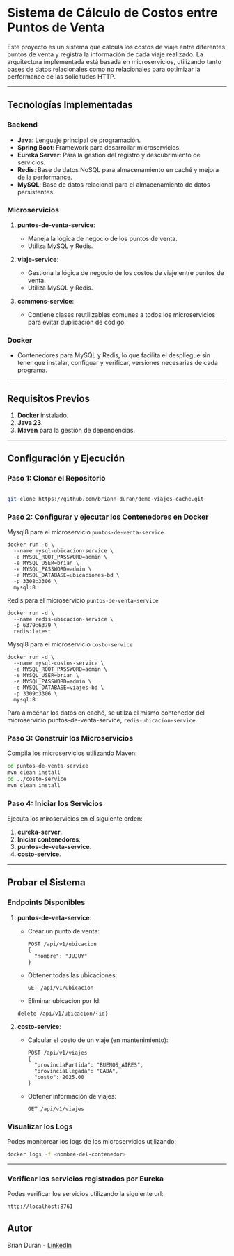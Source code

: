 # Sistema de Cálculo de Costos entre Puntos de Venta

Este proyecto es un sistema que calcula los costos de viaje entre diferentes puntos de venta y registra la información de cada viaje realizado. La arquitectura implementada está basada en microservicios, utilizando tanto bases de datos relacionales como no relacionales para optimizar la performance de las solicitudes HTTP.

---

## Tecnologías Implementadas

### Backend
- **Java**: Lenguaje principal de programación.
- **Spring Boot**: Framework para desarrollar microservicios.
- **Eureka Server**: Para la gestión del registro y descubrimiento de servicios.
- **Redis**: Base de datos NoSQL para almacenamiento en caché y mejora de la performance.
- **MySQL**: Base de datos relacional para el almacenamiento de datos persistentes.

### Microservicios
1. **puntos-de-venta-service**:
   - Maneja la lógica de negocio de los puntos de venta.
   - Utiliza MySQL y Redis.

2. **viaje-service**:
   - Gestiona la lógica de negocio de los costos de viaje entre puntos de venta.
   - Utiliza MySQL y Redis.

3. **commons-service**:
   - Contiene clases reutilizables comunes a todos los microservicios para evitar duplicación de código.

### Docker
- Contenedores para MySQL y Redis, lo que facilita el despliegue sin tener que instalar, configuar y verificar, versiones necesarias de cada programa.

---

## Requisitos Previos

1. **Docker** instalado.
2. **Java 23**.
3. **Maven** para la gestión de dependencias.

---

## Configuración y Ejecución

### Paso 1: Clonar el Repositorio
```bash

git clone https://github.com/briann-duran/demo-viajes-cache.git
```

### Paso 2: Configurar y ejecutar los Contenedores en Docker
Mysql8 para el microservicio `puntos-de-venta-service`

```Mysql
docker run -d \
  --name mysql-ubicacion-service \
  -e MYSQL_ROOT_PASSWORD=admin \
  -e MYSQL_USER=brian \
  -e MYSQL_PASSWORD=admin \
  -e MYSQL_DATABASE=ubicaciones-bd \
  -p 3308:3306 \
  mysql:8

```

Redis para el microservicio `puntos-de-venta-service`

```Redis
docker run -d \
  --name redis-ubicacion-service \
  -p 6379:6379 \
  redis:latest

```

Mysql8 para el microservicio `costo-service`

```Mysql
docker run -d \
  --name mysql-costos-service \
  -e MYSQL_ROOT_PASSWORD=admin \
  -e MYSQL_USER=brian \
  -e MYSQL_PASSWORD=admin \
  -e MYSQL_DATABASE=viajes-bd \
  -p 3309:3306 \
  mysql:8

```
Para almcenar los datos en caché, se utilza el mismo contenedor del microservicio puntos-de-venta-service, `redis-ubicacion-service`.


### Paso 3: Construir los Microservicios
Compila los microservicios utilizando Maven:
```bash
cd puntos-de-venta-service
mvn clean install
cd ../costo-service
mvn clean install
```

### Paso 4: Iniciar los Servicios
Ejecuta los miroservicios en el siguiente orden:

1. **eureka-server**.
2. **Iniciar contenedores**.
3. **puntos-de-veta-service**.
4. **costo-service**.
---

## Probar el Sistema

### Endpoints Disponibles

1. **puntos-de-veta-service**:
   - Crear un punto de venta:
     ```http
     POST /api/v1/ubicacion
     {
       "nombre": "JUJUY"
     }
     ```
   - Obtener todas las ubicaciones:
     ```http
     GET /api/v1/ubicacion
     ```
    - Eliminar ubicacion por Id:
     ```http
     delete /api/v1/ubicacion/{id}
     ```

2. **costo-service**:
   - Calcular el costo de un viaje (en mantenimiento):
     ```http
     POST /api/v1/viajes
     {
       "provinciaPartida": "BUENOS_AIRES",
       "provinciaLlegada": "CABA",
       "costo": 2025.00
     }
     ```
   - Obtener información de viajes:
     ```http
     GET /api/v1/viajes
     ```

### Visualizar los Logs
Podes monitorear los logs de los microservicios utilizando:
```bash
docker logs -f <nombre-del-contenedor>
```

---
### Verificar los servicios registrados por Eureka
Podes verificar los servicios utilizando la siguiente url: 
```bash
http://localhost:8761
```
## Autor
Brian Durán - [LinkedIn](https://www.linkedin.com/in/brian-duran/)
